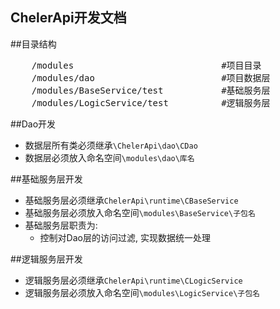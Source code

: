 ChelerApi开发文档
-

##目录结构
<pre>
	/modules							#项目目录
    /modules/dao					    #项目数据层
	/modules/BaseService/test			#基础服务层
	/modules/LogicService/test			#逻辑服务层
</pre>

##Dao开发
* 数据层所有类必须继承`\ChelerApi\dao\CDao`
* 数据层必须放入命名空间`\modules\dao\库名`
	
##基础服务层开发
* 基础服务层必须继承`ChelerApi\runtime\CBaseService`
* 基础服务层必须放入命名空间`\modules\BaseService\子包名`
* 基础服务层职责为:
    * 控制对Dao层的访问过滤, 实现数据统一处理
    
##逻辑服务层开发
* 逻辑服务层必须继承`ChelerApi\runtime\CLogicService`
* 逻辑服务层必须放入命名空间`\modules\LogicService\子包名`